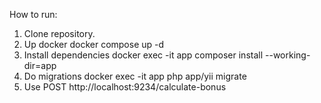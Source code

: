 How to run:
1. Clone repository.
2. Up docker
  docker compose up -d
3. Install dependencies
  docker exec -it app composer install --working-dir=app
4. Do migrations
  docker exec -it app php app/yii migrate
5. Use
  POST http://localhost:9234/calculate-bonus
